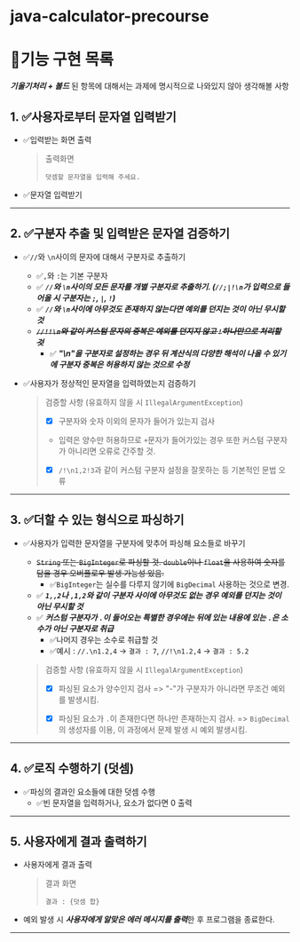# java-calculator-precourse

# 📄기능 구현 목록

***기울기처리 + 볼드*** 된 항목에 대해서는 과제에 명시적으로 나와있지 않아 생각해볼 사항

## 1. ✅사용자로부터 문자열 입력받기

- ✅입력받는 화면 출력

  > 출력화면
  >    ```
  >    덧셈할 문자열을 입력해 주세요.
  >    ```

- ✅문자열 입력받기

---

## 2. ✅구분자 추출 및 입력받은 문자열 검증하기

- ✅`//`와 `\n`사이의 문자에 대해서 구분자로 추출하기
    - ✅`,`와 `:`는 기본 구분자
    - ✅ ***`//`와 `\n`사이의 모든 문자를 개별 구분자로 추출하기. (`//;|!\n`가 입력으로 들어올 시 구분자는 `;`, `|`, `!`)***
    - ✅ ***`//`와 `\n`사이에 아무것도 존재하지 않는다면 예외를 던지는 것이 아닌 무시할 것***
    - ~~***`//!!\n`와 같이 커스텀 문자의 중복은 예외를 던지지 않고 `!`하나만으로 처리할 것***~~
        - ✅ ***"\n"을 구분자로 설정하는 경우 뒤 계산식의 다양한 해석이 나올 수 있기에 구분자 중복은 허용하지 않는 것으로 수정***

- ✅사용자가 정상적인 문자열을 입력하였는지 검증하기

  > 검증할 사항 (유효하지 않을 시 `IllegalArgumentException`)
  >
  > - [x] 구분자와 숫자 이외의 문자가 들어가 있는지 검사
  >
  > - 입력은 양수만 허용하므로 `+`문자가 들어가있는 경우 또한 커스텀 구분자가 아니리면 오류로 간주할 것.
  >
  > - [x] `/!\n1,2!3`과 같이 커스텀 구분자 설정을 잘못하는 등 기본적인 문법 오류

---

## 3. ✅더할 수 있는 형식으로 파싱하기

- ✅사용자가 입력한 문자열을 구분자에 맞추어 파싱해 요소들로 바꾸기
    - ~~`String` 또는 `BigInteger`로 파싱할 것. `double`이나 `float`을 사용하여 숫자를 담을 경우 오버플로우 발생 가능성 있음.~~
        - ✅`BigInteger`는 실수를 다루지 않기에 `BigDecimal` 사용하는 것으로 변경.
    - ✅ ***`1,,2`나 `,1,2`와 같이 구분자 사이에 아무것도 없는 경우 예외를 던지는 것이 아닌 무시할 것***
    - ✅ ***커스텀 구분자가 `.`이 들어오는 특별한 경우에는 뒤에 있는 내용에 있는 `.`은 소수가 아닌 구분자로 취급***
        - ✅나머지 경우는 소수로 취급할 것
        - ✅예시 : `//.\n1.2,4` -> `결과 : 7`, `//!\n1.2,4` -> `결과 : 5.2`

  > 검증할 사항 (유효하지 않을 시 `IllegalArgumentException`)
  >
  > - [x] 파싱된 요소가 양수인지 검사 => "-"가 구분자가 아니라면 무조건 예외를 발생시킴.
  >
  > - [x] 파싱된 요소가 `.`이 존재한다면 하나만 존재하는지 검사. => `BigDecimal`의 생성자를 이용, 이 과정에서 문제 발생 시 예외 발생시킴.

---

## 4. ✅로직 수행하기 (덧셈)

- ✅파싱의 결과인 요소들에 대한 덧셈 수행
    - ✅빈 문자열을 입력하거나, 요소가 없다면 0 출력

---

## 5. 사용자에게 결과 출력하기

- 사용자에게 결과 출력
  > 결과 화면
  >
  >  ```
  >  결과 : {덧셈 합}
  >  ```

- 예외 발생 시 ***사용자에게 알맞은 에러 메시지를 출력***한 후 프로그램을 종료한다.

---
